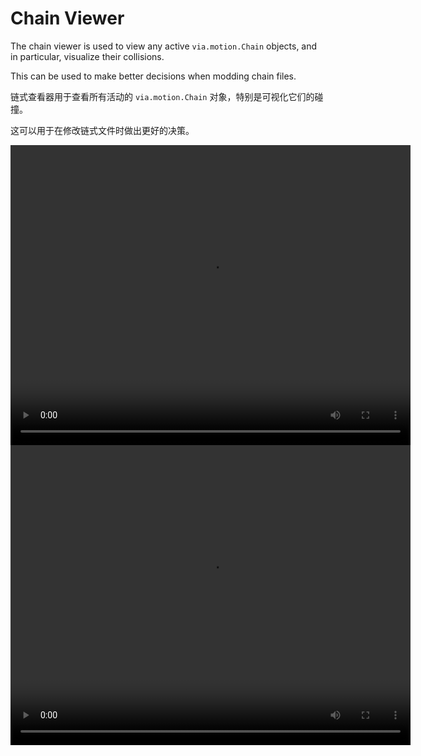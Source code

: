 # Chain Viewer

The chain viewer is used to view any active `via.motion.Chain` objects, and in particular, visualize their collisions. 

This can be used to make better decisions when modding chain files.

链式查看器用于查看所有活动的 `via.motion.Chain` 对象，特别是可视化它们的碰撞。

这可以用于在修改链式文件时做出更好的决策。

<video width="640" height="480" controls>
<source src="https://user-images.githubusercontent.com/2909949/176352416-8beb0d3a-27b6-4895-b05e-9536b14400b2.mp4" type="video/mp4">
</video>

<video width="640" height="480" controls>
<source src="https://user-images.githubusercontent.com/2909949/176352654-099fffe0-b7b6-41ec-9919-0fb588b97897.mp4" type="video/mp4">
</video>
